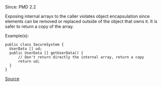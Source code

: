 Since: PMD 2.2

Exposing internal arrays to the caller violates object encapsulation since elements can be 
removed or replaced outside of the object that owns it. It is safer to return a copy of the array.

Example(s):
```
public class SecureSystem {
  UserData [] ud;
  public UserData [] getUserData() {
      // Don't return directly the internal array, return a copy
      return ud;
  }
}
```

[Source](https://pmd.github.io/pmd-5.5.4/pmd-java/rules/java/sunsecure.html#MethodReturnsInternalArray)
